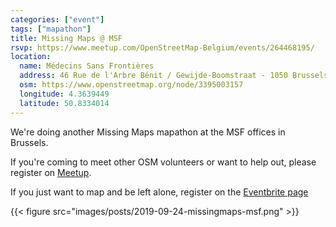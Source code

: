 ```yaml
---
categories: ["event"]
tags: ["mapathon"]
title: Missing Maps @ MSF
rsvp: https://www.meetup.com/OpenStreetMap-Belgium/events/264468195/
location:
  name: Médecins Sans Frontières
  address: 46 Rue de l'Arbre Bénit / Gewijde-Boomstraat - 1050 Brussels
  osm: https://www.openstreetmap.org/node/3395003157
  longitude: 4.3639449
  latitude: 50.8334014
---
```


We're doing another Missing Maps mapathon at the MSF offices in Brussels.

If you're coming to meet other OSM volunteers or want to help out, please register on [Meetup](https://www.meetup.com/OpenStreetMap-Belgium/events/264468195/).

If you just want to map and be left alone, register on the [Eventbrite page](https://www.eventbrite.com/e/missing-maps-msfhi-brussels-tickets-71347880431)

{{< figure src="images/posts/2019-09-24-missingmaps-msf.png" >}}
